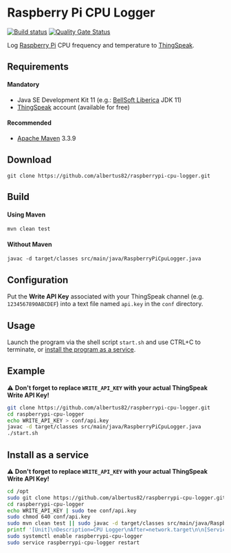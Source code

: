 Raspberry Pi CPU Logger
=======================

[![Build status](https://github.com/albertus82/raspberrypi-cpu-logger/workflows/build/badge.svg)](https://github.com/albertus82/raspberrypi-cpu-logger/actions)
[![Quality Gate Status](https://sonarcloud.io/api/project_badges/measure?project=it.albertus%3Araspberrypi-cpu-logger&metric=alert_status)](https://sonarcloud.io/dashboard?id=it.albertus%3Araspberrypi-cpu-logger)

Log [Raspberry Pi](https://www.raspberrypi.org) CPU frequency and temperature to [ThingSpeak](https://thingspeak.com).

## Requirements

#### Mandatory

* Java SE Development Kit 11 (e.g.: [BellSoft Liberica](https://bell-sw.com) JDK 11)
* [ThingSpeak](https://thingspeak.com) account (available for free)

#### Recommended

* [Apache Maven](https://maven.apache.org) 3.3.9

## Download

`git clone https://github.com/albertus82/raspberrypi-cpu-logger.git`

## Build

#### Using Maven

`mvn clean test`

#### Without Maven

`javac -d target/classes src/main/java/RaspberryPiCpuLogger.java`

## Configuration

Put the **Write API Key** associated with your ThingSpeak channel (e.g. `1234567890ABCDEF`) into a text file named `api.key` in the `conf` directory.

## Usage

Launch the program via the shell script `start.sh` and use CTRL+C to terminate, or [install the program as a service](#install-as-a-service).

## Example

:warning: **Don't forget to replace `WRITE_API_KEY` with your actual ThingSpeak Write API Key!**

```sh
git clone https://github.com/albertus82/raspberrypi-cpu-logger.git
cd raspberrypi-cpu-logger
echo WRITE_API_KEY > conf/api.key
javac -d target/classes src/main/java/RaspberryPiCpuLogger.java
./start.sh
```

## Install as a service

:warning: **Don't forget to replace `WRITE_API_KEY` with your actual ThingSpeak Write API Key!**

```sh
cd /opt
sudo git clone https://github.com/albertus82/raspberrypi-cpu-logger.git
cd raspberrypi-cpu-logger
echo WRITE_API_KEY | sudo tee conf/api.key
sudo chmod 640 conf/api.key
sudo mvn clean test || sudo javac -d target/classes src/main/java/RaspberryPiCpuLogger.java
printf '[Unit]\nDescription=CPU Logger\nAfter=network.target\n\n[Service]\nExecStart=/opt/raspberrypi-cpu-logger/start.sh\nUser=root\nTimeoutStopSec=5min\n\n[Install]\nWantedBy=multi-user.target\n' | sudo tee /etc/systemd/system/raspberrypi-cpu-logger.service
sudo systemctl enable raspberrypi-cpu-logger
sudo service raspberrypi-cpu-logger restart
```
